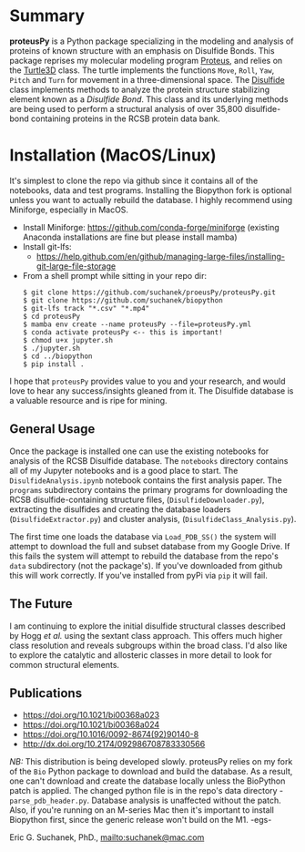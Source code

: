# Summary

**proteusPy** is a Python package specializing in the modeling and analysis of proteins of known structure with an emphasis on Disulfide Bonds. This package reprises my molecular modeling program [Proteus](https://doi.org/10.1021/bi00368a023), and relies on the [Turtle3D](https://suchanek.github.io/proteusPy/proteusPy/turtle3D.html) class. The turtle implements the functions ``Move``, ``Roll``, ``Yaw``, ``Pitch`` and ``Turn`` for movement in a three-dimensional space. The [Disulfide](https://suchanek.github.io/proteusPy/proteusPy/Disulfide.html) class implements methods to analyze the protein structure stabilizing element known as a *Disulfide Bond*. This class and its underlying methods are being used to perform a structural analysis of over 35,800 disulfide-bond containing proteins in the RCSB protein data bank.

# Installation (MacOS/Linux)

It's simplest to clone the repo via github since it contains all of the notebooks, data and test programs. Installing the Biopython fork is optional unless you want to actually rebuild the database. I highly recommend using Miniforge, especially in MacOS.

- Install Miniforge: <https://github.com/conda-forge/miniforge> (existing Anaconda installations are fine but please install mamba)
- Install git-lfs:
  - <https://help.github.com/en/github/managing-large-files/installing-git-large-file-storage>
- From a shell prompt while sitting in your repo dir:
  ```console
  $ git clone https://github.com/suchanek/proeusPy/proteusPy.git
  $ git clone https://github.com/suchanek/biopython
  $ git-lfs track "*.csv" "*.mp4"
  $ cd proteusPy
  $ mamba env create --name proteusPy --file=proteusPy.yml
  $ conda activate proteusPy <-- this is important!
  $ chmod u+x jupyter.sh
  $ ./jupyter.sh
  $ cd ../biopython
  $ pip install .
  ```

I hope that ``proteusPy`` provides value to you and your research, and would love to hear any success/insights gleaned from it. The Disulfide database is a valuable resource and is ripe for mining. 

## General Usage

Once the package is installed one can use the existing notebooks for analysis of the RCSB Disulfide database. The ``notebooks`` directory contains all of my Jupyter notebooks and is a good place to start. The ``DisulfideAnalysis.ipynb`` notebook contains the first analysis paper. The ``programs`` subdirectory contains the primary programs for downloading the RCSB disulfide-containing structure files, (``DisulfideDownloader.py``), extracting the disulfides and creating the database loaders (``DisulfideExtractor.py``) and cluster analysis, (``DisulfideClass_Analysis.py``).

The first time one loads the database via ``Load_PDB_SS()`` the system will attempt to download the full and subset database from my Google Drive. If this fails the system will attempt to rebuild the database from the repo's ``data`` subdirectory (not the package's). If you've downloaded from github this will work correctly. If you've installed from pyPi via ``pip`` it will fail.

## The Future

I am continuing to explore the initial disulfide structural classes described by Hogg *et al.* using the sextant class approach. This offers much higher class resolution and reveals subgroups within the broad class. I'd also like to explore the catalytic and allosteric classes in more detail to look for common structural elements.

## Publications

- <https://doi.org/10.1021/bi00368a023>
- <https://doi.org/10.1021/bi00368a024>
- <https://doi.org/10.1016/0092-8674(92)90140-8>
- <http://dx.doi.org/10.2174/092986708783330566>

*NB:* This distribution is being developed slowly. proteusPy relies on my fork of the ``Bio`` Python package to download and build the database. As a result, one can't download and create the database locally unless the BioPython patch is applied. The changed python file is in the repo's data directory - ``parse_pdb_header.py``. Database analysis is unaffected without the patch. Also, if you're running on an M-series Mac then it's important to install Biopython first, since the generic release won't build on the M1. -egs-

Eric G. Suchanek, PhD., <mailto:suchanek@mac.com>
